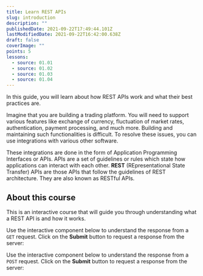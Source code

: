 ```yaml
---
title: Learn REST APIs
slug: introduction
description: ""
publishedDate: 2021-09-22T17:49:44.101Z
lastModifiedDate: 2021-09-22T16:42:00.638Z
draft: false
coverImage: ""
points: 5
lessons:
  - source: 01.01
  - source: 01.02
  - source: 01.03
  - source: 01.04
---
```


<Lead>In this guide, you will learn about how REST APIs work and what their best practices are.</Lead>

Imagine that you are building a trading platform. You will need to support various features like exchange of currency, fluctuation of market rates, authentication, payment processing, and much more. Building and maintaining such functionalities is difficult. To resolve these issues, you can use integrations with various other software.

These integrations are done in the form of Application Programming Interfaces or APIs. APIs are a set of guidelines or rules which state how applications can interact with each other. **REST** (REpresentational State Transfer) APIs are those APIs that follow the guidelines of REST architecture. They are also known as RESTful APIs.

## About this course

This is an interactive course that will guide you through understanding what a REST API is and how it works.

Use the interactive component below to understand the response from a `GET` request. Click on the **Submit** button to request a response from the server:

<HTTPClient
  method="GET"
  isRequestMethodChangeDisabled
/>

Use the interactive component below to understand the response from a `POST` request. Click on the **Submit** button to request a response from the server:

<HTTPClient
  method="POST"
  isRequestMethodChangeDisabled
/>
